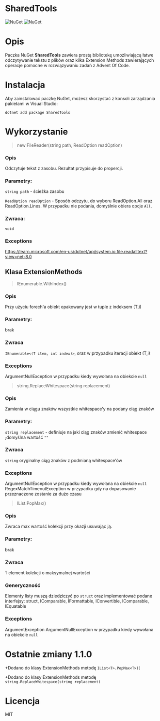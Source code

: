 # SharedTools

![NuGet](https://img.shields.io/nuget/v/SharedTools)
![NuGet](https://img.shields.io/nuget/dt/SharedTools)

# Opis

Paczka NuGet **SharedTools** zawiera prostą bibliotekę umożliwiającą łatwe odczytywanie tekstu z plików oraz kilka Extension Methods zawierających operacje pomocne w rozwiązywaniu zadań z Advent Of Code.

# Instalacja

Aby zainstalować paczkę NuGet, możesz skorzystać z konsoli zarządzania pakietami w Visual Studio:

```
dotnet add package SharedTools
```

# Wykorzystanie
> new FileReader(string path, ReadOption readOption)
### Opis
Odczytuje tekst z zasobu. Rezultat przypisuje do propercji.
### Parametry:
`string path` - ścieżka zasobu

`ReadOption readOption` - Sposób odczytu, do wyboru ReadOption.All oraz ReadOption.Lines. W przypadku nie podania, domyślnie obiera opcje `All`.

### Zwraca:
`void`

### Exceptions
https://learn.microsoft.com/en-us/dotnet/api/system.io.file.readalltext?view=net-8.0

## Klasa ExtensionMethods
> IEnumerable<T>.WithIndex<T>()
### Opis
Przy użyciu forech'a obiekt opakowany jest w tuple z indeksem (T,i)
### Parametry:
brak
### Zwraca
`IEnumerable<(T item, int index)>`, oraz w przypadku iteracji obiekt (T,i)
### Exceptions
ArgumentNullException w przypadku kiedy wywołana na obiekcie `null`

> string.ReplaceWhitespace(string replacement)
### Opis
Zamienia w ciągu znaków wszystkie whitespace'y na podany ciąg znaków
### Parametry:
`string replacement` - definiuje na jaki ciąg znaków zmienić whitespace ;domyślna wartość `""`
### Zwraca
`string` oryginalny ciąg znaków z podmianą whitespace'ów
### Exceptions
ArgumentNullException w przypadku kiedy wywołana na obiekcie `null`
RegexMatchTimeoutException w przypadku gdy na dopasowanie przeznaczone zostanie za dużo czasu

> IList<T>.PopMax<T>()
### Opis
Zwraca max wartość kolekcji przy okazji usuwając ją.
### Parametry:
brak
### Zwraca
`T` element kolekcji o maksymalnej wartości
### Generyczność
Elementy listy muszą dziedziczyć po `struct` oraz implementować podane interfejsy: struct, IComparable, IFormattable, IConvertible, IComparable<T>, IEquatable<T>
### Exceptions
ArgumentException
ArgumentNullException w przypadku kiedy wywołana na obiekcie `null`

# Ostatnie zmiany 1.1.0
+Dodano do klasy ExtensionMethods metodę `IList<T>.PopMax<T>()`

+Dodano do klasy ExtensionMethods metodę `string.ReplaceWhitespace(string replacement)`

# Licencja
MIT
